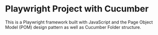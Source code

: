 # Playwright Project with Cucumber

This is a Playwright framework built with JavaScript and the Page Object Model (POM) design pattern as well as Cucumber Folder structure. 
